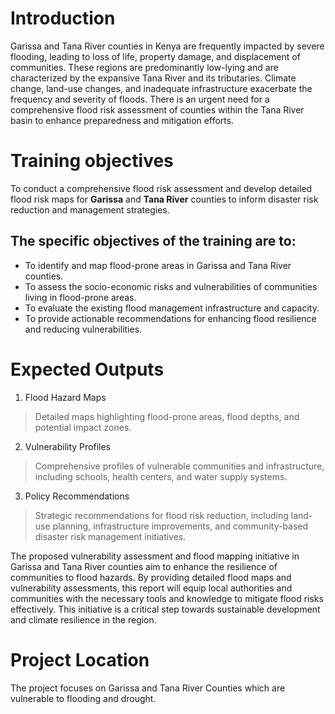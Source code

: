 # Introduction
Garissa and Tana River counties in Kenya are frequently impacted by severe flooding, leading to loss of life, property damage, and displacement of communities. These regions are predominantly low-lying and are characterized by the expansive Tana River and its tributaries. Climate change, land-use changes, and inadequate infrastructure exacerbate the frequency and severity of floods. There is an urgent need for a comprehensive flood risk assessment of counties within the Tana River basin to enhance preparedness and mitigation efforts.

# Training objectives
To conduct a comprehensive flood risk assessment and develop detailed flood risk maps for **Garissa** and **Tana River** counties to inform disaster risk reduction and management strategies. 

## The specific objectives of the training are to: 
- To identify and map flood-prone areas in Garissa and Tana River counties.
- To assess the socio-economic risks and vulnerabilities of communities living in flood-prone areas.
- To evaluate the existing flood management infrastructure and capacity.
- To provide actionable recommendations for enhancing flood resilience and reducing vulnerabilities.

# Expected Outputs
1. Flood Hazard Maps
>Detailed maps highlighting flood-prone areas, flood depths, and potential impact zones.
2. Vulnerability Profiles
>Comprehensive profiles of vulnerable communities and infrastructure, including schools, health centers, and water supply systems.
3. Policy Recommendations
>Strategic recommendations for flood risk reduction, including land-use planning, infrastructure improvements, and community-based disaster risk management initiatives.

The proposed vulnerability assessment and flood mapping initiative in Garissa and Tana River counties aim to enhance the resilience of communities to flood hazards. By providing detailed flood maps and vulnerability assessments, this report will equip local authorities and communities with the necessary tools and knowledge to mitigate flood risks effectively. This initiative is a critical step towards sustainable development and climate resilience in the region.

# Project Location
The project focuses on Garissa and Tana River Counties which are vulnerable to flooding and drought. 



